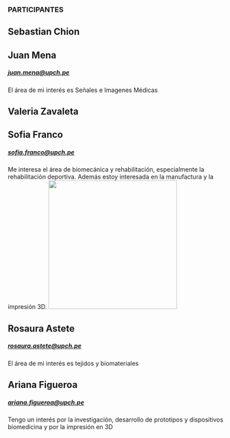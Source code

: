 ### PARTICIPANTES

## Sebastian Chion 

## Juan Mena 
##### juan.mena@upch.pe
El área de mi interés es Señales e Imagenes Médicas

## Valeria Zavaleta

## Sofia Franco
##### sofia.franco@upch.pe
Me interesa el área de biomecánica y rehabilitación, especialmente la rehabilitación deportiva. Además estoy interesada en la manufactura y la impresión 3D.
<img src="[https://upchlabib.com/wp-content/uploads/2023/02/l1.jpg](https://i.postimg.cc/XYts153H/SOFI3.jpg)"  width="300" height="300">

## Rosaura Astete 
##### rosaura.astete@upch.pe
El área de mi interés es tejidos y biomateriales

## Ariana Figueroa
##### ariana.figueroa@upch.pe
Tengo un interés por la investigación, desarrollo de prototipos y dispositivos biomedicina y por la impresión en 3D
